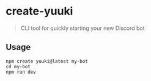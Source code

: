 # create-yuuki

> CLI tool for quickly starting your new Discord bot

## Usage

```
npm create yuuki@latest my-bot
cd my-bot
npm run dev
```
